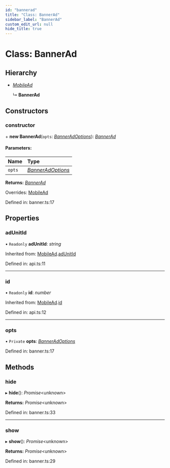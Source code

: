 ```yaml
---
id: "bannerad"
title: "Class: BannerAd"
sidebar_label: "BannerAd"
custom_edit_url: null
hide_title: true
---
```


# Class: BannerAd

## Hierarchy

* [*MobileAd*](mobilead.md)

  ↳ **BannerAd**

## Constructors

### constructor

\+ **new BannerAd**(`opts`: [*BannerAdOptions*](../interfaces/banneradoptions.md)): [*BannerAd*](bannerad.md)

#### Parameters:

Name | Type |
:------ | :------ |
`opts` | [*BannerAdOptions*](../interfaces/banneradoptions.md) |

**Returns:** [*BannerAd*](bannerad.md)

Overrides: [MobileAd](mobilead.md)

Defined in: banner.ts:17

## Properties

### adUnitId

• `Readonly` **adUnitId**: *string*

Inherited from: [MobileAd](mobilead.md).[adUnitId](mobilead.md#adunitid)

Defined in: api.ts:11

___

### id

• `Readonly` **id**: *number*

Inherited from: [MobileAd](mobilead.md).[id](mobilead.md#id)

Defined in: api.ts:12

___

### opts

• `Private` **opts**: [*BannerAdOptions*](../interfaces/banneradoptions.md)

Defined in: banner.ts:17

## Methods

### hide

▸ **hide**(): *Promise*<unknown\>

**Returns:** *Promise*<unknown\>

Defined in: banner.ts:33

___

### show

▸ **show**(): *Promise*<unknown\>

**Returns:** *Promise*<unknown\>

Defined in: banner.ts:29
